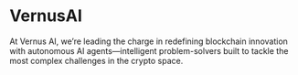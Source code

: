 # VernusAI
At Vernus AI, we’re leading the charge in redefining blockchain innovation with autonomous AI agents—intelligent problem-solvers built to tackle the most complex challenges in the crypto space. 
